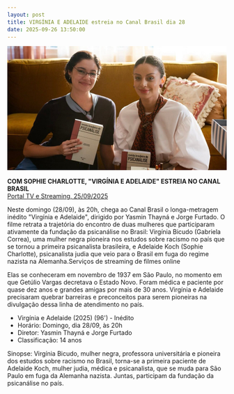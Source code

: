 ```yaml
---
layout: post
title: VIRGÍNIA E ADELAIDE estreia no Canal Brasil dia 28
date: 2025-09-26 13:50:00
---
```

![](/uploads/vea-revistas2.jpg)

**COM SOPHIE CHARLOTTE, "VIRGÍNIA E ADELAIDE" ESTREIA NO CANAL BRASIL**\
[Portal TV e Streaming, 25/09/2025](https://www.portaltvstreaming.com.br/2025/09/com-sophie-charlotte-virginia-e.html)

Neste domingo (28/09), às 20h, chega ao Canal Brasil o longa-metragem inédito "Virgínia e Adelaide", dirigido por Yasmin Thayná e Jorge Furtado. O filme retrata a trajetória do encontro de duas mulheres que participaram ativamente da fundação da psicanálise no Brasil: Virgínia Bicudo (Gabriela Correa), uma mulher negra pioneira nos estudos sobre racismo no país que se tornou a primeira psicanalista brasileira, e Adelaide Koch (Sophie Charlotte), psicanalista judia que veio para o Brasil em fuga do regime nazista na Alemanha.Serviços de streaming de filmes online

Elas se conheceram em novembro de 1937 em São Paulo, no momento em que Getúlio Vargas decretava o Estado Novo. Foram médica e paciente por quase dez anos e grandes amigas por mais de 30 anos. Virgínia e Adelaide precisaram quebrar barreiras e preconceitos para serem pioneiras na divulgação dessa linha de atendimento no país.

* Virgínia e Adelaide (2025) (96') - Inédito
* Horário: Domingo, dia 28/09, às 20h
* Diretor: Yasmin Thayná e Jorge Furtado
* Classificação: 14 anos

Sinopse: Virgínia Bicudo, mulher negra, professora universitária e pioneira dos estudos sobre racismo no Brasil, torna-se a primeira paciente de Adelaide Koch, mulher judia, médica e psicanalista, que se muda para São Paulo em fuga da Alemanha nazista. Juntas, participam da fundação da psicanálise no país.
